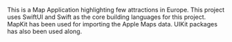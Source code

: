 This is a Map Application highlighting few attractions in Europe. 
This project uses SwiftUI and Swift as the core building languages for this project.
MapKit has been used for importing the Apple Maps data. UIKit packages has also been used along.

